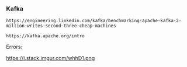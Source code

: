 
### Kafka

    https://engineering.linkedin.com/kafka/benchmarking-apache-kafka-2-million-writes-second-three-cheap-machines
    
    https://kafka.apache.org/intro
    
    
    
    
Errors:


  https://i.stack.imgur.com/whhD1.png
